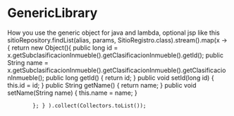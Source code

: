 # GenericLibrary
How you use the generic object for java and lambda, optional jsp
like this
sitioRepository.findList(alias, params, SitioRegistro.class).stream().map(x ->{ return  new Object(){
				public long id = x.getSubclasificacionInmueble().getClasificacionInmueble().getId();
				public String name = x.getSubclasificacionInmueble().getClasificacionInmueble().getClasificacionInmueble();
				public long getId() {
					return id;
				}
				public void setId(long id) {
					this.id = id;
				}
				public String getName() {
					return name;
				}
				public void setName(String name) {
					this.name = name;
				}
				
				
			}; } ).collect(Collectors.toList());
